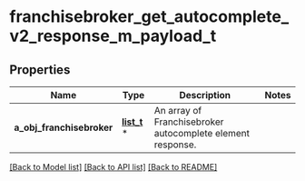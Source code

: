 # franchisebroker_get_autocomplete_v2_response_m_payload_t

## Properties
Name | Type | Description | Notes
------------ | ------------- | ------------- | -------------
**a_obj_franchisebroker** | [**list_t**](franchisebroker_autocomplete_element_response.md) \* | An array of Franchisebroker autocomplete element response. | 

[[Back to Model list]](../README.md#documentation-for-models) [[Back to API list]](../README.md#documentation-for-api-endpoints) [[Back to README]](../README.md)


